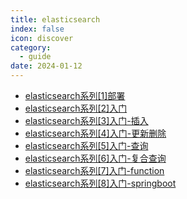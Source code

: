 ```yaml
---
title: elasticsearch 
index: false
icon: discover
category:
  - guide
date: 2024-01-12
---
```


- [elasticsearch系列\[1\]部署](elasticsearch系列[1]部署.md)
- [elasticsearch系列\[2\]入门](elasticsearch系列[2]入门.md)
- [elasticsearch系列\[3\]入门-插入](elasticsearch系列[3]入门-插入.md)
- [elasticsearch系列\[4\]入门-更新删除](elasticsearch系列[4]入门-更新删除.md)
- [elasticsearch系列\[5\]入门-查询](elasticsearch系列[5]入门-查询.md)
- [elasticsearch系列\[6\]入门-复合查询](elasticsearch系列[6]入门-复合查询.md)
- [elasticsearch系列\[7\]入门-function](elasticsearch系列[7]入门-function.md)
- [elasticsearch系列\[8\]入门-springboot](elasticsearch系列[8]入门-springboot.md)

